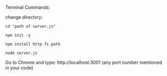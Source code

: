 Terminal Commands:

change directory:

```cd "path of server.js"```

```npm init -y```

```npm install http fs path```

```node server.js```

Go to Chrome and type:
http://localhost:3001  (any port number mentioned in your code)
